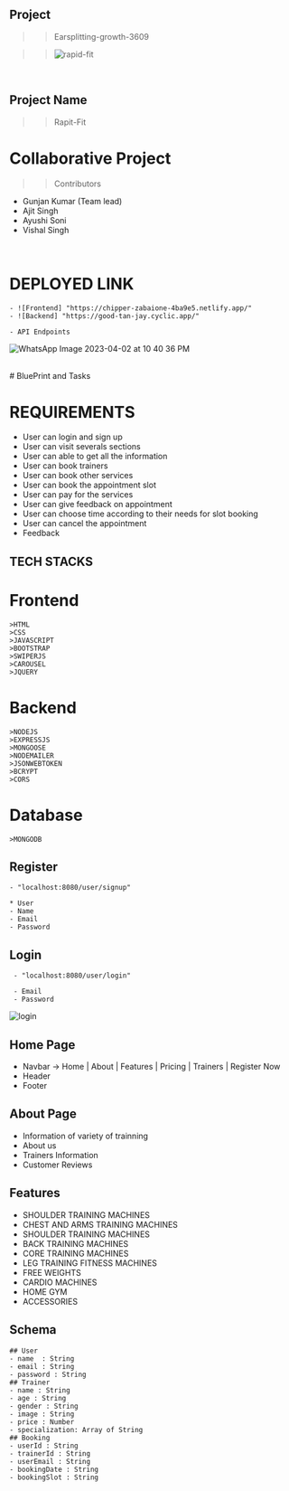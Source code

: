## Project
>> Earsplitting-growth-3609

>> ![rapid-fit](https://user-images.githubusercontent.com/112810259/229367310-98d1ee3e-8392-46db-83c7-c5ff2b182d78.png)


<br>

## Project Name
>> Rapit-Fit

# Collaborative Project
 >>Contributors
  - Gunjan Kumar (Team lead)
  - Ajit Singh
  - Ayushi Soni
  - Vishal Singh
   

<br>

# DEPLOYED LINK
    - ![Frontend] "https://chipper-zabaione-4ba9e5.netlify.app/"
    - ![Backend] "https://good-tan-jay.cyclic.app/"

    - API Endpoints
   ![WhatsApp Image 2023-04-02 at 10 40 36 PM](https://user-images.githubusercontent.com/112810259/229368310-4371aa39-b0dc-4d7c-8542-65b780611528.jpeg)

   <br>
 # BluePrint and Tasks
 


 # REQUIREMENTS 
  - User can login and sign up 
  - User can visit severals sections
  - User can able to get all the information
  - User can book trainers
  - User can book other services
  - User can book the appointment slot 
  - User can pay for the services
  - User can give feedback on appointment
  - User can choose time according to their needs for slot booking
  - User can cancel the appointment
  - Feedback


  ## TECH STACKS
   # Frontend
    >HTML
    >CSS
    >JAVASCRIPT
    >BOOTSTRAP
    >SWIPERJS
    >CAROUSEL
    >JQUERY

   # Backend
    >NODEJS
    >EXPRESSJS
    >MONGOOSE
    >NODEMAILER
    >JSONWEBTOKEN
    >BCRYPT
    >CORS
    
   # Database
    >MONGODB

   ## Register

    - "localhost:8080/user/signup"

    * User 
    - Name 
    - Email
    - Password

   ## Login

     - "localhost:8080/user/login"

     - Email
     - Password
     


     
![login](https://user-images.githubusercontent.com/112810259/229368605-06c4318c-afbb-493e-8fa8-d2ea089f5b9f.png)

## Home Page
 - Navbar -> Home | About | Features | Pricing | Trainers | Register Now
 - Header
 - Footer


 ## About Page
 - Information of variety of trainning
 - About us
 - Trainers Information
 - Customer Reviews

## Features
 - SHOULDER TRAINING MACHINES
 - CHEST AND ARMS TRAINING MACHINES
 - SHOULDER TRAINING MACHINES
 - BACK TRAINING MACHINES
 - CORE TRAINING MACHINES
 - LEG TRAINING FITNESS MACHINES
 - FREE WEIGHTS
 - CARDIO MACHINES
 - HOME GYM
 - ACCESSORIES


  ## Schema
    ## User
    - name  : String
    - email : String
    - password : String
    ## Trainer
    - name : String
    - age : String
    - gender : String
    - image : String
    - price : Number
    - specialization: Array of String
    ## Booking
    - userId : String
    - trainerId : String
    - userEmail : String
    - bookingDate : String
    - bookingSlot : String
 

    




    


